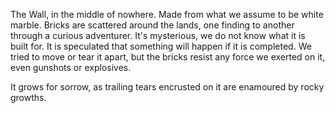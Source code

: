 The Wall, in the middle of nowhere. Made from what we assume to be white marble. Bricks are scattered around the lands, one finding to another through a curious adventurer. 
It's mysterious, we do not know what it is built for. It is speculated that something will happen if it is completed. 
We tried to move or tear it apart, but the bricks resist any force we exerted on it, even gunshots or explosives. 

It grows for sorrow, as trailing tears encrusted on it are enamoured by rocky growths. 